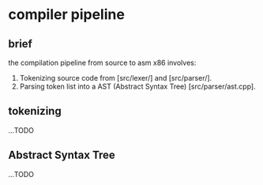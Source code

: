 # compiler pipeline

## brief

the compilation pipeline from source to asm x86 involves:

1. Tokenizing source code from [src/lexer/] and [src/parser/].
2. Parsing token list into a AST (Abstract Syntax Tree) [src/parser/ast.cpp].


## tokenizing

...TODO

## Abstract Syntax Tree

...TODO